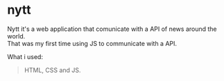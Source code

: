 # nytt

Nytt it's a web application that comunicate with a API of news around the world. <br>
That was my first time using JS to communicate with a API.

What i used:
 >  HTML, CSS and JS.
